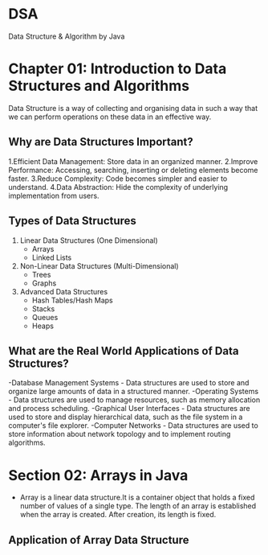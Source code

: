 # DSA
Data Structure &amp; Algorithm by Java

# Chapter 01: Introduction to Data Structures and Algorithms
Data Structure is a way of collecting and organising data in such a way that we can perform operations on these data in an effective way.
## Why are Data Structures Important?
1.Efficient Data Management: Store data in an organized manner.
2.Improve Performance: Accessing, searching, inserting or deleting elements become faster.
3.Reduce Complexity: Code becomes simpler and easier to understand.
4.Data Abstraction: Hide the complexity of underlying implementation from users.

## Types of Data Structures
1. Linear Data Structures (One Dimensional)
   - Arrays
   - Linked Lists
2. Non-Linear Data Structures (Multi-Dimensional)
   - Trees
   - Graphs
3. Advanced Data Structures
   - Hash Tables/Hash Maps
   - Stacks
   - Queues
   - Heaps
## What are the Real World Applications of Data Structures?
-Database Management Systems - Data structures are used to store and organize large amounts of data in a structured manner.
-Operating Systems - Data structures are used to manage resources, such as memory allocation and process scheduling. 
-Graphical User Interfaces - Data structures are used to store and display hierarchical data, such as the file system in a computer's file explorer. 
-Computer Networks - Data structures are used to store information about network topology and to implement routing algorithms. 


# Section 02: Arrays in Java
- Array is a linear data structure.It is a container object that holds a fixed number of values of a single type. The length of an array is established when the array is created. After creation, its length is fixed.
## Application of Array Data Structure
